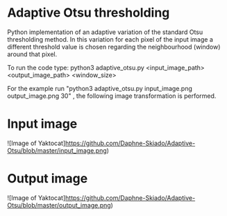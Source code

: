 # Adaptive Otsu thresholding

Python implementation of an adaptive variation of the standard Otsu thresholding method.
In this variation for each pixel of the input image a different threshold value is chosen regarding the neighbourhood (window) around that pixel.

To run the code type: python3 adaptive_otsu.py <input_image_path> <output_image_path> <window_size>

For the example run "python3 adaptive_otsu.py input_image.png output_image.png 30" , the following image transformation is performed.

# Input image
![Image of Yaktocat]https://github.com/Daphne-Skiado/Adaptive-Otsu/blob/master/input_image.png)

# Output image
![Image of Yaktocat]https://github.com/Daphne-Skiado/Adaptive-Otsu/blob/master/output_image.png)
